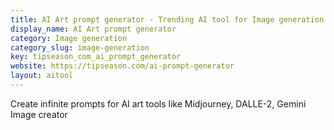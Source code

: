 ```yaml
---
title: AI Art prompt generator - Trending AI tool for Image generation and best alternatives
display_name: AI Art prompt generator
category: Image generation
category_slug: image-generation
key: tipseason_com_ai_prompt_generator
website: https://tipseason.com/ai-prompt-generator
layout: aitool
---
```


Create infinite prompts for AI art tools like Midjourney, DALLE-2, Gemini Image creator
